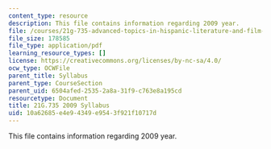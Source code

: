 ```yaml
---
content_type: resource
description: This file contains information regarding 2009 year.
file: /courses/21g-735-advanced-topics-in-hispanic-literature-and-film-the-films-of-luis-bunuel-fall-2013/10a62685e4e94349e9543f921f10717d_MIT21G_735F13_2009Syllabus.pdf
file_size: 178585
file_type: application/pdf
learning_resource_types: []
license: https://creativecommons.org/licenses/by-nc-sa/4.0/
ocw_type: OCWFile
parent_title: Syllabus
parent_type: CourseSection
parent_uid: 6504afed-2535-2a8a-31f9-c763e8a195cd
resourcetype: Document
title: 21G.735 2009 Syllabus
uid: 10a62685-e4e9-4349-e954-3f921f10717d
---
```

This file contains information regarding 2009 year.